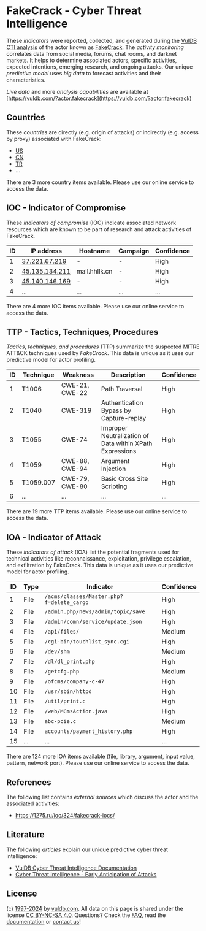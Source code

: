 # FakeCrack - Cyber Threat Intelligence

These _indicators_ were reported, collected, and generated during the [VulDB CTI analysis](https://vuldb.com/?kb.cti) of the actor known as [FakeCrack](https://vuldb.com/?actor.fakecrack). The _activity monitoring_ correlates data from social media, forums, chat rooms, and darknet markets. It helps to determine associated actors, specific activities, expected intentions, emerging research, and ongoing attacks. Our unique _predictive model_ uses _big data_ to forecast activities and their characteristics.

_Live data_ and more _analysis capabilities_ are available at [https://vuldb.com/?actor.fakecrack](https://vuldb.com/?actor.fakecrack)

## Countries

These _countries_ are directly (e.g. origin of attacks) or indirectly (e.g. access by proxy) associated with FakeCrack:

* [US](https://vuldb.com/?country.us)
* [CN](https://vuldb.com/?country.cn)
* [TR](https://vuldb.com/?country.tr)
* ...

There are 3 more country items available. Please use our online service to access the data.

## IOC - Indicator of Compromise

These _indicators of compromise_ (IOC) indicate associated network resources which are known to be part of research and attack activities of FakeCrack.

ID | IP address | Hostname | Campaign | Confidence
-- | ---------- | -------- | -------- | ----------
1 | [37.221.67.219](https://vuldb.com/?ip.37.221.67.219) | - | - | High
2 | [45.135.134.211](https://vuldb.com/?ip.45.135.134.211) | mail.hhllk.cn | - | High
3 | [45.140.146.169](https://vuldb.com/?ip.45.140.146.169) | - | - | High
4 | ... | ... | ... | ...

There are 4 more IOC items available. Please use our online service to access the data.

## TTP - Tactics, Techniques, Procedures

_Tactics, techniques, and procedures_ (TTP) summarize the suspected MITRE ATT&CK techniques used by _FakeCrack_. This data is unique as it uses our predictive model for actor profiling.

ID | Technique | Weakness | Description | Confidence
-- | --------- | -------- | ----------- | ----------
1 | T1006 | CWE-21, CWE-22 | Path Traversal | High
2 | T1040 | CWE-319 | Authentication Bypass by Capture-replay | High
3 | T1055 | CWE-74 | Improper Neutralization of Data within XPath Expressions | High
4 | T1059 | CWE-88, CWE-94 | Argument Injection | High
5 | T1059.007 | CWE-79, CWE-80 | Basic Cross Site Scripting | High
6 | ... | ... | ... | ...

There are 19 more TTP items available. Please use our online service to access the data.

## IOA - Indicator of Attack

These _indicators of attack_ (IOA) list the potential fragments used for technical activities like reconnaissance, exploitation, privilege escalation, and exfiltration by FakeCrack. This data is unique as it uses our predictive model for actor profiling.

ID | Type | Indicator | Confidence
-- | ---- | --------- | ----------
1 | File | `/acms/classes/Master.php?f=delete_cargo` | High
2 | File | `/admin.php/news/admin/topic/save` | High
3 | File | `/admin/comn/service/update.json` | High
4 | File | `/api/files/` | Medium
5 | File | `/cgi-bin/touchlist_sync.cgi` | High
6 | File | `/dev/shm` | Medium
7 | File | `/dl/dl_print.php` | High
8 | File | `/getcfg.php` | Medium
9 | File | `/ofcms/company-c-47` | High
10 | File | `/usr/sbin/httpd` | High
11 | File | `/util/print.c` | High
12 | File | `/web/MCmsAction.java` | High
13 | File | `abc-pcie.c` | Medium
14 | File | `accounts/payment_history.php` | High
15 | ... | ... | ...

There are 124 more IOA items available (file, library, argument, input value, pattern, network port). Please use our online service to access the data.

## References

The following list contains _external sources_ which discuss the actor and the associated activities:

* https://1275.ru/ioc/324/fakecrack-iocs/

## Literature

The following _articles_ explain our unique predictive cyber threat intelligence:

* [VulDB Cyber Threat Intelligence Documentation](https://vuldb.com/?kb.cti)
* [Cyber Threat Intelligence - Early Anticipation of Attacks](https://www.scip.ch/en/?labs.20201022)

## License

(c) [1997-2024](https://vuldb.com/?kb.changelog) by [vuldb.com](https://vuldb.com/?kb.about). All data on this page is shared under the license [CC BY-NC-SA 4.0](https://creativecommons.org/licenses/by-nc-sa/4.0/). Questions? Check the [FAQ](https://vuldb.com/?kb.faq), read the [documentation](https://vuldb.com/?kb) or [contact us](https://vuldb.com/?contact)!
